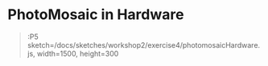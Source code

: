 # PhotoMosaic in Hardware

> :P5 sketch=/docs/sketches/workshop2/exercise4/photomosaicHardware.js, width=1500, height=300